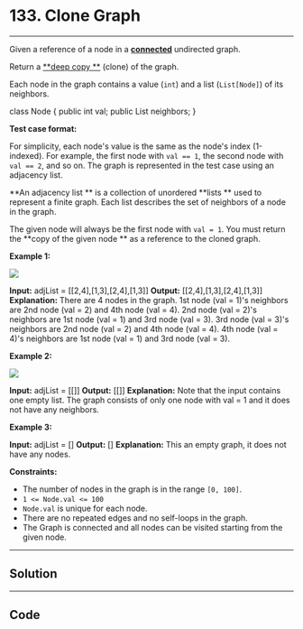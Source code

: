 # 133. Clone Graph

---

Given a reference of a node in a **[connected](https://en.wikipedia.org/wiki/Connectivity_\(graph_theory\)#Connected_graph)** undirected graph.

Return a [**deep copy **](https://en.wikipedia.org/wiki/Object_copying#Deep_copy) (clone) of the graph.

Each node in the graph contains a value (`int`) and a list (`List[Node]`) of its neighbors.


class Node {
    public int val;
    public List<Node> neighbors;
}


 

**Test case format:**

For simplicity, each node's value is the same as the node's index (1-indexed). For example, the first node with `val == 1`, the second node with `val == 2`, and so on. The graph is represented in the test case using an adjacency list.

**An adjacency list ** is a collection of unordered **lists ** used to represent a finite graph. Each list describes the set of neighbors of a node in the graph.

The given node will always be the first node with `val = 1`. You must return the **copy of the given node ** as a reference to the cloned graph.

 

**Example 1:**

![](https://assets.leetcode.com/uploads/2019/11/04/133_clone_graph_question.png)


**Input:** adjList = [[2,4],[1,3],[2,4],[1,3]]
**Output:** [[2,4],[1,3],[2,4],[1,3]]
**Explanation:** There are 4 nodes in the graph.
1st node (val = 1)'s neighbors are 2nd node (val = 2) and 4th node (val = 4).
2nd node (val = 2)'s neighbors are 1st node (val = 1) and 3rd node (val = 3).
3rd node (val = 3)'s neighbors are 2nd node (val = 2) and 4th node (val = 4).
4th node (val = 4)'s neighbors are 1st node (val = 1) and 3rd node (val = 3).


**Example 2:**

![](https://assets.leetcode.com/uploads/2020/01/07/graph.png)


**Input:** adjList = [[]]
**Output:** [[]]
**Explanation:** Note that the input contains one empty list. The graph consists of only one node with val = 1 and it does not have any neighbors.


**Example 3:**


**Input:** adjList = []
**Output:** []
**Explanation:** This an empty graph, it does not have any nodes.


 

**Constraints:**

  * The number of nodes in the graph is in the range `[0, 100]`.
  * `1 <= Node.val <= 100`
  * `Node.val` is unique for each node.
  * There are no repeated edges and no self-loops in the graph.
  * The Graph is connected and all nodes can be visited starting from the given node.

---

## Solution



---

## Code
```python


```